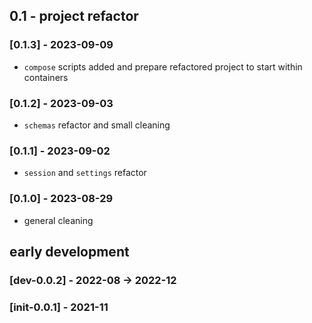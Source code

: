 ## 0.1 - project refactor

### [0.1.3] - 2023-09-09
- `compose` scripts added and prepare refactored project to start within containers

### [0.1.2] - 2023-09-03
- `schemas` refactor and small cleaning

### [0.1.1] - 2023-09-02
- `session` and `settings` refactor

### [0.1.0] - 2023-08-29
- general cleaning


## early development

### [dev-0.0.2] - 2022-08 -> 2022-12

### [init-0.0.1] - 2021-11